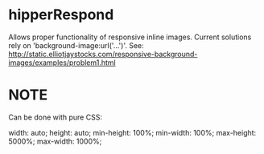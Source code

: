 hipperRespond
=============

Allows proper functionality of responsive inline images.  Current solutions rely on 'background-image:url('...')'. See: http://static.elliotjaystocks.com/responsive-background-images/examples/problem1.html 


NOTE
====
Can be done with pure CSS: 	

  width: auto;
	height: auto;
	min-height: 100%;
	min-width: 100%;
	max-height: 5000%;
	max-width: 1000%;

